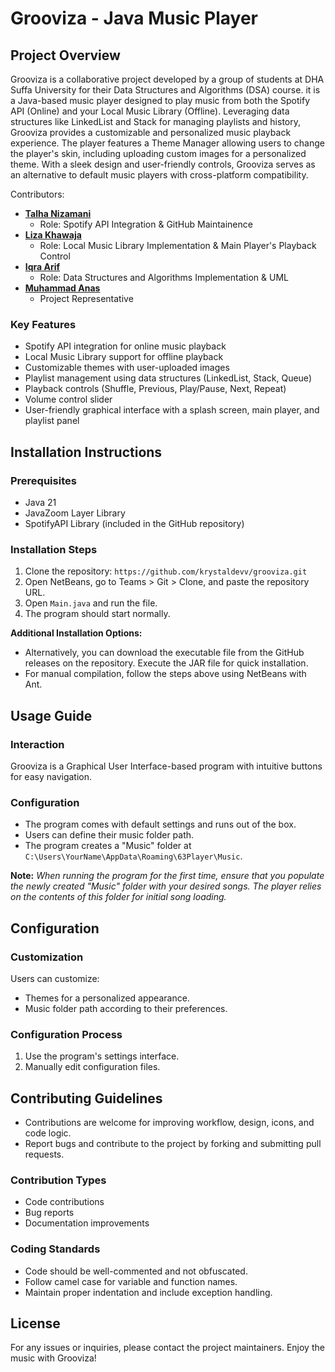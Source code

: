 # Grooviza - Java Music Player

## Project Overview
Grooviza is a collaborative project developed by a group of students at DHA Suffa University for their Data Structures and Algorithms (DSA) course. it is a Java-based music player designed to play music from both the Spotify API (Online) and your Local Music Library (Offline). Leveraging data structures like LinkedList and Stack for managing playlists and history, Grooviza provides a customizable and personalized music playback experience. The player features a Theme Manager allowing users to change the player's skin, including uploading custom images for a personalized theme. With a sleek design and user-friendly controls, Grooviza serves as an alternative to default music players with cross-platform compatibility.

Contributors:

- **[Talha Nizamani](https://github.com/krystaldevv/)**
  - Role: Spotify API Integration & GitHub Maintainence
- **[Liza Khawaja](https://github.com/lizakhawaja/)**
  - Role: Local Music Library Implementation & Main Player's Playback Control
- **[Iqra Arif](https://github.com/iqra-arif09/)**
  - Role: Data Structures and Algorithms Implementation & UML
- **[Muhammad Anas]()**
  - Project Representative


### Key Features
- Spotify API integration for online music playback
- Local Music Library support for offline playback
- Customizable themes with user-uploaded images
- Playlist management using data structures (LinkedList, Stack, Queue)
- Playback controls (Shuffle, Previous, Play/Pause, Next, Repeat)
- Volume control slider
- User-friendly graphical interface with a splash screen, main player, and playlist panel

## Installation Instructions
### Prerequisites
- Java 21
- JavaZoom Layer Library
- SpotifyAPI Library (included in the GitHub repository)

### Installation Steps
1. Clone the repository: `https://github.com/krystaldevv/grooviza.git`
2. Open NetBeans, go to Teams > Git > Clone, and paste the repository URL.
3. Open `Main.java` and run the file.
4. The program should start normally.

**Additional Installation Options:**
- Alternatively, you can download the executable file from the GitHub releases on the repository. Execute the JAR file for quick installation.
- For manual compilation, follow the steps above using NetBeans with Ant.

## Usage Guide
### Interaction
Grooviza is a Graphical User Interface-based program with intuitive buttons for easy navigation.

### Configuration
- The program comes with default settings and runs out of the box.
- Users can define their music folder path.
- The program creates a "Music" folder at ```C:\Users\YourName\AppData\Roaming\63Player\Music```.
  
**Note:** _When running the program for the first time, ensure that you populate the newly created "Music" folder with your desired songs. The player relies on the contents of this folder for initial song loading._ 

## Configuration

### Customization
Users can customize:
- Themes for a personalized appearance.
- Music folder path according to their preferences.

### Configuration Process
1. Use the program's settings interface.
2. Manually edit configuration files.

## Contributing Guidelines
- Contributions are welcome for improving workflow, design, icons, and code logic.
- Report bugs and contribute to the project by forking and submitting pull requests.

### Contribution Types
- Code contributions
- Bug reports
- Documentation improvements

### Coding Standards
- Code should be well-commented and not obfuscated.
- Follow camel case for variable and function names.
- Maintain proper indentation and include exception handling.

## License

For any issues or inquiries, please contact the project maintainers. Enjoy the music with Grooviza!
